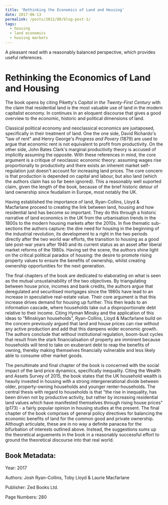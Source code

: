 ```yaml
---
title: 'Rethinking the Economics of Land and Housing'
date: 2017-06-13
permalink: /posts/2012/08/blog-post-1/
tags:
  - housing
  - land economics
  - housing markets
---
```


A pleasant read with a reasonably balanced perspective, which provides useful references.


Rethinking the Economics of Land and Housing
======

The book opens by citing Piketty's *Capital in the Twenty-First Century* with the claim that residential land is the most valuable use of land in the modern capitalist economy. In continues in an eloquent discourse that gives a good overview to the economic, historic and political dimensions of land. 

Classical political economy and neoclassical economics are juxtaposed, specifically in their treatment of land. One the one side, David Richardo's "law of rent" and Henry George's *Progress and Povery* (1879) are used to argue that economic rent is not equivalent to profit from productivity. On the other side, John Bates Clark's marginal productivity theory is accused of implicitly assuming the opposite. With these references in mind, the core argument is a critique of neoclassic economic theory: assuming wages rise proportionally to productivity and there exists an inherent market self-regulation just doesn't account for increasing land prices. The core concern is that production is depended on capital and labour, but also land (which the authors claim has so far been ignored). This a reasonably well suported claim, given the length of the book, because of the brief historic detour of land ownership since feudalism in Europe, most notably the UK. 

Having established the importance of land, Ryan-Collins, Lloyd & Macfarlane proceed to creating the link between land, housing and how residential land has become so important. They do this through a historic narrative of land economics in the UK from the urbanisation trends in the 1800s to the modern housing markets after the 2010s.  In five thematic sub-sections the authors capture: the dire need for housing in the beginning of the industrial revolution, its development to a right in the two periods directly after the two world war efforts, the transition to housing as a good late post-war years after 1940 and its current status as an asset after liberal market reforms of the 1980s. Having set the scene, the authors shine light on the critical political paradox of housing: the desire to promote rising property values to ensure the benefits of ownership, whilst creating ownership opportunities for the next generation.

The final chapters of the book are dedicated to elaborating on what is seen as the mutual unsustainability of the two objectives. By triangulating between house price, incomes and bank credits, the authors argue that deregulated and securitised mortgages since the 1980s have lead to an increase in speculative real-estate value. Their core argument is that this increase drives demand for housing up further. This then leads to an information cascade, where households take out a disproportionate debt relative to their income. Citing Hyman Minsky and the application of this ideas to "Minskiyan households", Ryan-Collins, Lloyd & Macfarlane build on the concern previously argued that land and house prices can rise without any active production and add that this dampens wider economic growth. The authors conclude that without institutional regulation, boom-bust cycles that result from the stark financialisation of property are imminent because households will tend to take on exuberant debt to reap the benefits of owning, thereby making themselves financially vulnerable and less likely able to consume other market goods. 
 
The penultimate and final chapter of the book is concerned with the social impact of the land price dynamics, specifically inequality.  Citing the Wealth and Assets Survey of 2015, the book states that the UK household wealth is heavily invested in housing with a strong intergenerational divide between older, property-owning households and younger renter-households. The central thesis with regard to households is that "the rise in inequality, has been driven not by productive activity, but rather by increasing residential land values which have manifested themselves through rising house prices" (p173) - a fairly popular opinion in housing studies at the present. The final chapter of the book comprises of general policy directives for balancing the economic benefits of land for the common good and private ownership. Although articulate, these are in no way a definite panacea for the bifurbation of interests outlined above. Instead, the suggestions sums up the theoretical arguements in the book in a reasonably successful effort to ground the theoretical discourse into that real world.


Book Metadata:
------
Year: 2017

Authors: Josh Ryan-Collins, Toby Lloyd & Laurie Macfarlane

Publisher: Zed Books Ltd.

Page Numbers: 280
